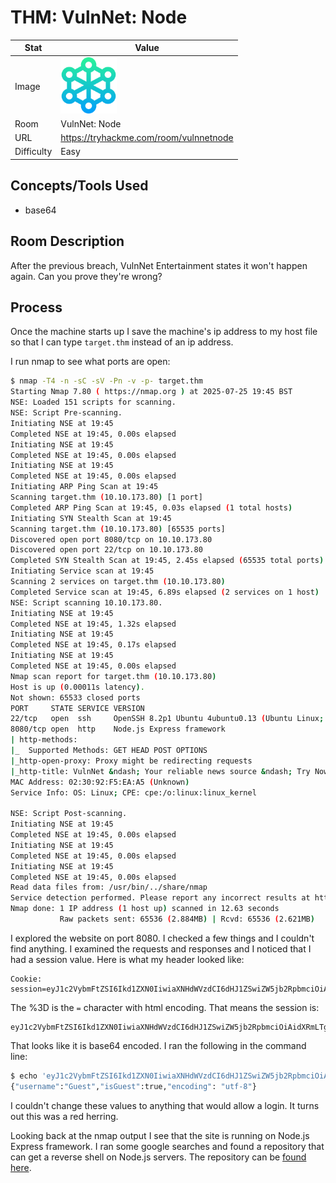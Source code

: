 # THM: VulnNet: Node

| Stat | Value |
| ---------- | -------------------------------------------- |
| Image | <img src="/images/write_ups/try_hack_me/vuln_net_node/vuln_net_node.png" alt="VulnNet: Node" width="90"/> |
| Room | VulnNet: Node |
| URL | https://tryhackme.com/room/vulnnetnode |
| Difficulty | Easy |

## Concepts/Tools Used

- base64

## Room Description

After the previous breach, VulnNet Entertainment states it won't happen again. Can you prove they're wrong?

## Process

Once the machine starts up I save the machine's ip address to my host file so that I can type `target.thm` instead of an ip address.

I run nmap to see what ports are open:

```bash
$ nmap -T4 -n -sC -sV -Pn -v -p- target.thm
Starting Nmap 7.80 ( https://nmap.org ) at 2025-07-25 19:45 BST
NSE: Loaded 151 scripts for scanning.
NSE: Script Pre-scanning.
Initiating NSE at 19:45
Completed NSE at 19:45, 0.00s elapsed
Initiating NSE at 19:45
Completed NSE at 19:45, 0.00s elapsed
Initiating NSE at 19:45
Completed NSE at 19:45, 0.00s elapsed
Initiating ARP Ping Scan at 19:45
Scanning target.thm (10.10.173.80) [1 port]
Completed ARP Ping Scan at 19:45, 0.03s elapsed (1 total hosts)
Initiating SYN Stealth Scan at 19:45
Scanning target.thm (10.10.173.80) [65535 ports]
Discovered open port 8080/tcp on 10.10.173.80
Discovered open port 22/tcp on 10.10.173.80
Completed SYN Stealth Scan at 19:45, 2.45s elapsed (65535 total ports)
Initiating Service scan at 19:45
Scanning 2 services on target.thm (10.10.173.80)
Completed Service scan at 19:45, 6.89s elapsed (2 services on 1 host)
NSE: Script scanning 10.10.173.80.
Initiating NSE at 19:45
Completed NSE at 19:45, 1.32s elapsed
Initiating NSE at 19:45
Completed NSE at 19:45, 0.17s elapsed
Initiating NSE at 19:45
Completed NSE at 19:45, 0.00s elapsed
Nmap scan report for target.thm (10.10.173.80)
Host is up (0.00011s latency).
Not shown: 65533 closed ports
PORT     STATE SERVICE VERSION
22/tcp   open  ssh     OpenSSH 8.2p1 Ubuntu 4ubuntu0.13 (Ubuntu Linux; protocol 2.0)
8080/tcp open  http    Node.js Express framework
| http-methods:
|_  Supported Methods: GET HEAD POST OPTIONS
|_http-open-proxy: Proxy might be redirecting requests
|_http-title: VulnNet &ndash; Your reliable news source &ndash; Try Now!
MAC Address: 02:30:92:F5:EA:A5 (Unknown)
Service Info: OS: Linux; CPE: cpe:/o:linux:linux_kernel

NSE: Script Post-scanning.
Initiating NSE at 19:45
Completed NSE at 19:45, 0.00s elapsed
Initiating NSE at 19:45
Completed NSE at 19:45, 0.00s elapsed
Initiating NSE at 19:45
Completed NSE at 19:45, 0.00s elapsed
Read data files from: /usr/bin/../share/nmap
Service detection performed. Please report any incorrect results at https://nmap.org/submit/ .
Nmap done: 1 IP address (1 host up) scanned in 12.63 seconds
           Raw packets sent: 65536 (2.884MB) | Rcvd: 65536 (2.621MB)
```

I explored the website on port 8080. I checked a few things and I couldn't find anything. I examined the requests and responses and I noticed that I had a session value. Here is what my header looked like:

```text
Cookie: session=eyJ1c2VybmFtZSI6Ikd1ZXN0IiwiaXNHdWVzdCI6dHJ1ZSwiZW5jb2RpbmciOiAidXRmLTgifQ%3D%3D
```
The %3D is the `=` character with html encoding. That means the session is:

```text
eyJ1c2VybmFtZSI6Ikd1ZXN0IiwiaXNHdWVzdCI6dHJ1ZSwiZW5jb2RpbmciOiAidXRmLTgifQ==
```

That looks like it is base64 encoded. I ran the following in the command line:

```bash
$ echo 'eyJ1c2VybmFtZSI6Ikd1ZXN0IiwiaXNHdWVzdCI6dHJ1ZSwiZW5jb2RpbmciOiAidXRmLTgifQ==' | base64 -d
{"username":"Guest","isGuest":true,"encoding": "utf-8"}
```

I couldn't change these values to anything that would allow a login. It turns out this was a red herring.

Looking back at the nmap output I see that the site is running on Node.js Express framework. I ran some google searches and found a repository that can get a reverse shell on Node.js servers. The repository can be [found here](https://github.com/ajinabraham/Node.Js-Security-Course/blob/master/nodejsshell.py).


